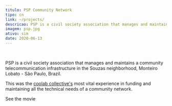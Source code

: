 ```yaml
---
titulo: PSP Community Network
tipo: cn
link: ~/projects/
descricao: PSP is a civil society association that manages and maintains a community telecommunication infrastructure in the neighborhood.
imagem: psp.jpg
ativo: sim
date: 2020-06-13
---
```


<v-img src="banner.jpg" alt="image alt text"></v-img>

</br>

PSP is a civil society association that manages and maintains a community telecommunication infrastructure in the Souzas neighborhood, Monteiro Lobato - São Paulo, Brazil.

This was the [coolab collective's](https://coolab.org) most vital experience in funding and maintaining all the technical needs of a community network.

See the movie

</br>


<lite-youtube class="md:left-20 w-350px sm:w-500px md:w-full"
videoid="KRib7hyTWMw"
playlabel="Play: Keynote (Google I/O '18)"
params="controls=0&start=10&end=30&modestbranding=2&rel=0&enablejsapi=1"></lite-youtube>
